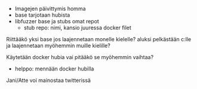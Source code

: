 * Imagejen päivittymis homma
* base tarjotaan hubista
* libfuzzer base ja stubs omat repot
  * stub repo: nimi, kansio juuressa docker filet

Riittääkö yksi base jos laajennetaan monelle kielelle?
aluksi pelkästään c:lle ja laajennetaan myöhemmin muille kielille?

Käytetään docker hubia vai pitääkö se myöhemmin vaihtaa?
  * helppo: mennään docker hubilla

Jani/Atte voi mainostaa twitterissä
